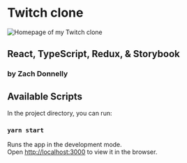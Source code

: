 # Twitch clone
![Homepage of my Twitch clone](https://i.imgur.com/AcTcItM.png)
## React, TypeScript, Redux, & Storybook

### by Zach Donnelly

## Available Scripts

In the project directory, you can run:

### `yarn start`

Runs the app in the development mode.<br />
Open [http://localhost:3000](http://localhost:3000) to view it in the browser.
